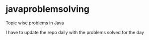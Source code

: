 # javaproblemsolving
Topic wise problems in Java

I have to update the repo daily with the problems solved for the day
